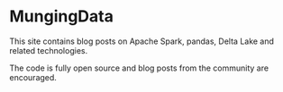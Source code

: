 # MungingData

This site contains blog posts on Apache Spark, pandas, Delta Lake and related technologies.

The code is fully open source and blog posts from the community are encouraged.

